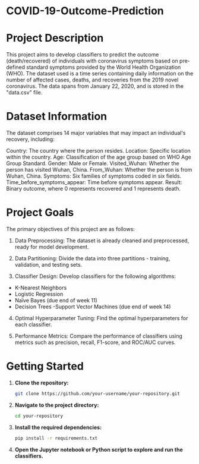 # COVID-19-Outcome-Prediction
# Project Description
This project aims to develop classifiers to predict the outcome (death/recovered) of individuals with coronavirus symptoms based on pre-defined standard symptoms provided by the World Health Organization (WHO). The dataset used is a time series containing daily information on the number of affected cases, deaths, and recoveries from the 2019 novel coronavirus. The data spans from January 22, 2020, and is stored in the "data.csv" file.

# Dataset Information
The dataset comprises 14 major variables that may impact an individual's recovery, including:

Country: The country where the person resides.
Location: Specific location within the country.
Age: Classification of the age group based on WHO Age Group Standard.
Gender: Male or Female.
Visited_Wuhan: Whether the person has visited Wuhan, China.
From_Wuhan: Whether the person is from Wuhan, China.
Symptoms: Six families of symptoms coded in six fields.
Time_before_symptoms_appear: Time before symptoms appear.
Result: Binary outcome, where 0 represents recovered and 1 represents death.
# Project Goals
The primary objectives of this project are as follows:

1. Data Preprocessing: The dataset is already cleaned and preprocessed, ready for model development.

2. Data Partitioning: Divide the data into three partitions - training, validation, and testing sets.

3. Classifier Design: Develop classifiers for the following algorithms:

 - K-Nearest Neighbors
 - Logistic Regression
 - Naïve Bayes (due end of week 11)
 - Decision Trees
 -Support Vector Machines (due end of week 14)
4. Optimal Hyperparameter Tuning: Find the optimal hyperparameters for each classifier.

5. Performance Metrics: Compare the performance of classifiers using metrics such as precision, recall, F1-score, and ROC/AUC curves.

# Getting Started

1. **Clone the repository:**

   ```bash 
   git clone https://github.com/your-username/your-repository.git 
   ```
2. **Navigate to the project directory:**
    ``` bash
    cd your-repository
    ```

3. **Install the required dependencies:** 

    ```bash
    pip install -r requirements.txt
    ```

4. **Open the Jupyter notebook or Python script to explore and run the classifiers.**